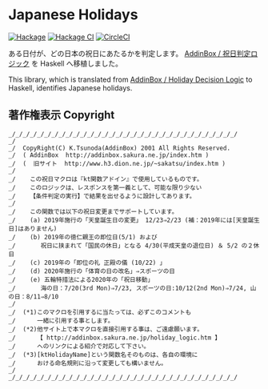 # Japanese Holidays

[![Hackage](https://img.shields.io/hackage/v/japanese-holidays.svg?style=flat-square)](https://hackage.haskell.org/package/japanese-holidays)
[![Hackage CI](https://matrix.hackage.haskell.org/api/v2/packages/japanese-holidays/badge)](https://matrix.hackage.haskell.org/package/japanese-holidays)
[![CircleCI](https://img.shields.io/circleci/project/github/cohei/japanese-holidays.svg?style=flat-square)](https://circleci.com/gh/cohei/japanese-holidays)

ある日付が、どの日本の祝日にあたるかを判定します。 [AddinBox / 祝日判定ロジック](http://addinbox.sakura.ne.jp/holiday_logic.htm) を Haskell へ移植しました。

This library, which is translated from [AddinBox / Holiday Decision Logic](http://addinbox.sakura.ne.jp/holiday_logic.htm) to Haskell, identifies Japanese holidays.

## 著作権表示 Copyright


```
_/_/_/_/_/_/_/_/_/_/_/_/_/_/_/_/_/_/_/_/_/_/_/_/_/_/_/_/_/_/_/_/
_/
_/  CopyRight(C) K.Tsunoda(AddinBox) 2001 All Rights Reserved.
_/  ( AddinBox  http://addinbox.sakura.ne.jp/index.htm )
_/  (  旧サイト  http://www.h3.dion.ne.jp/~sakatsu/index.htm )
_/
_/    この祝日マクロは『kt関数アドイン』で使用しているものです。
_/    このロジックは、レスポンスを第一義として、可能な限り少ない
_/    【条件判定の実行】で結果を出せるように設計してあります。
_/
_/    この関数では以下の祝日変更までサポートしています。
_/    (a) 2019年施行の「天皇誕生日の変更」 12/23⇒2/23 (補：2019年には[天皇誕生日]はありません)
_/    (b) 2019年の徳仁親王の即位日(5/1) および
_/       祝日に挟まれて「国民の休日」となる 4/30(平成天皇の退位日) ＆ 5/2 の２休日
_/    (c) 2019年の「即位の礼 正殿の儀 (10/22) 」
_/    (d) 2020年施行の「体育の日の改名」⇒スポーツの日
_/    (e) 五輪特措法による2020年の「祝日移動」
_/       海の日：7/20(3rd Mon)⇒7/23, スポーツの日:10/12(2nd Mon)⇒7/24, 山の日：8/11⇒8/10
_/
_/  (*1)このマクロを引用するに当たっては、必ずこのコメントも
_/      一緒に引用する事とします。
_/  (*2)他サイト上で本マクロを直接引用する事は、ご遠慮願います。
_/      【 http://addinbox.sakura.ne.jp/holiday_logic.htm 】
_/      へのリンクによる紹介で対応して下さい。
_/  (*3)[ktHolidayName]という関数名そのものは、各自の環境に
_/      おける命名規則に沿って変更しても構いません。
_/
_/_/_/_/_/_/_/_/_/_/_/_/_/_/_/_/_/_/_/_/_/_/_/_/_/_/_/_/_/_/_/_/
```
